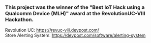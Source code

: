 <h3> This project was the winner of the "Best IoT Hack using a Qualcomm Device (MLH)" award at the RevolutionUC-VIII Hackathon. </h3>

Revolution UC: https://revuc-viii.devpost.com/
<br>
Store Alerting System: https://devpost.com/software/alerting-system

